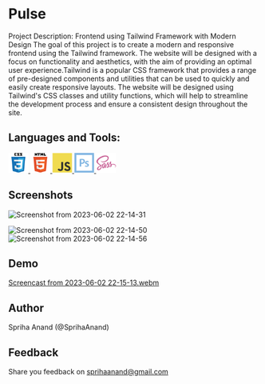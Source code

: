 # Pulse
Project Description: Frontend using Tailwind Framework with Modern Design The goal of this project is to create a modern and responsive frontend using the Tailwind framework. The website will be designed with a focus on functionality and aesthetics, with the aim of providing an optimal user experience.Tailwind is a popular CSS framework that provides a range of pre-designed components and utilities that can be used to quickly and easily create responsive layouts. The website will be designed using Tailwind's CSS classes and utility functions, which will help to streamline the development process and ensure a consistent design throughout the site.
## Languages and Tools:
<p align="left"> <a href="https://www.w3schools.com/css/" target="_blank" rel="noreferrer"> <img src="https://raw.githubusercontent.com/devicons/devicon/master/icons/css3/css3-original-wordmark.svg" alt="css3" width="40" height="40"/> </a> <a href="https://www.w3.org/html/" target="_blank" rel="noreferrer"> <img src="https://raw.githubusercontent.com/devicons/devicon/master/icons/html5/html5-original-wordmark.svg" alt="html5" width="40" height="40"/> </a> <a href="https://developer.mozilla.org/en-US/docs/Web/JavaScript" target="_blank" rel="noreferrer"> <img src="https://raw.githubusercontent.com/devicons/devicon/master/icons/javascript/javascript-original.svg" alt="javascript" width="40" height="40"/> </a> <a href="https://www.photoshop.com/en" target="_blank" rel="noreferrer"> <img src="https://raw.githubusercontent.com/devicons/devicon/master/icons/photoshop/photoshop-line.svg" alt="photoshop" width="40" height="40"/> </a> <a href="https://sass-lang.com" target="_blank" rel="noreferrer"> <img src="https://raw.githubusercontent.com/devicons/devicon/master/icons/sass/sass-original.svg" alt="sass" width="40" height="40"/> </a> </p>

## Screenshots

![Screenshot from 2023-06-02 22-14-31](https://github.com/SprihaAnand/frontEnd-Tailwind-02/assets/97617046/272e345f-0f15-4d31-8160-0864062861c5)

![Screenshot from 2023-06-02 22-14-50](https://github.com/SprihaAnand/frontEnd-Tailwind-02/assets/97617046/e9932040-d152-4b74-aef1-cf389a3129ec)
![Screenshot from 2023-06-02 22-14-56](https://github.com/SprihaAnand/frontEnd-Tailwind-02/assets/97617046/5525d566-dfe8-4e8c-a798-5c0885a1fa7c)

## Demo
[Screencast from 2023-06-02 22-15-13.webm](https://github.com/SprihaAnand/frontEnd-Tailwind-02/assets/97617046/4a6619df-3216-4be8-a44a-77ffd3795b4d)

## Author
Spriha Anand (@SprihaAnand)
## Feedback
Share you feedback on sprihaanand@gmail.com
